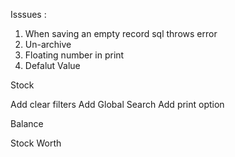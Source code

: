 Isssues :

1. When saving an empty record sql throws error
2. Un-archive
3. Floating number in print
4. Defalut Value

Stock

Add clear filters
Add Global Search
Add print option

Balance

Stock Worth
